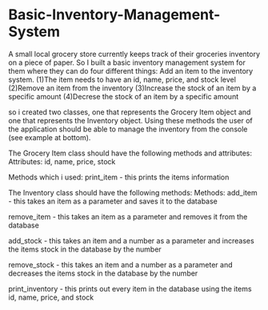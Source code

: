 # Basic-Inventory-Management-System
A small local grocery store currently keeps track of their groceries inventory on a piece of paper. So I built a basic inventory management system for them where they can do four different things:  Add an item to the inventory system. (1)The item needs to have an id, name, price, and stock level  (2)Remove an item from the inventory  (3)Increase the stock of an item by a specific amount (4)Decrese the stock of an item by a specific amount



so i created two classes, one that represents the Grocery Item object and one that represents the Inventory object. Using these methods the user of the application should be able to manage the inventory from the console (see example at bottom).

The Grocery Item class should have the following methods and attributes:
Attributes:
id, name, price, stock

Methods which i used:
print_item - this prints the items information

The Inventory class should have the following methods:
Methods:
add_item - this takes an item as a parameter and saves it to the database

remove_item - this takes an item as a parameter and removes it from the database

add_stock - this takes an item and a number as a parameter and increases the items stock in the database by the number

remove_stock - this takes an item and a number as a parameter and decreases the items stock in the database by the number

print_inventory - this prints out every item in the database using the items id, name, price, and stock

